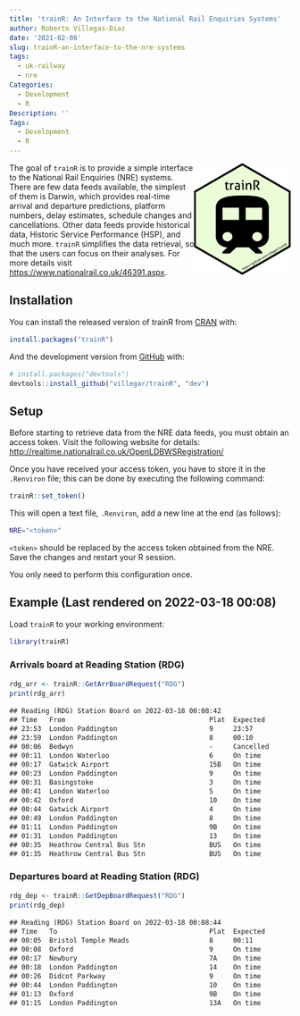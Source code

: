 ```yaml
---
title: 'trainR: An Interface to the National Rail Enquiries Systems'
author: Roberto Villegas-Diaz
date: '2021-02-08'
slug: trainR-an-interface-to-the-nre-systems
tags:
  - uk-railway
  - nre
Categories:
  - Development
  - R
Description: ''
Tags:
  - Development
  - R
---
```


<img src="https://raw.githubusercontent.com/villegar/trainR/main/inst/images/logo.png" alt="logo" align="right" height=200px/>

The goal of `trainR` is to provide a simple interface to the 
National Rail Enquiries (NRE) systems. There are few data feeds 
available, the simplest of them is Darwin, which provides real-time 
arrival and departure predictions, platform numbers, delay estimates, 
schedule changes and cancellations. Other data feeds provide historical 
data, Historic Service Performance (HSP), and much more. `trainR` 
simplifies the data retrieval, so that the users can focus on their 
analyses. For more details visit 
https://www.nationalrail.co.uk/46391.aspx.

## Installation

You can install the released version of trainR from [CRAN](https://CRAN.R-project.org) with:

``` r
install.packages("trainR")
```

And the development version from [GitHub](https://github.com/) with:

``` r
# install.packages("devtools")
devtools::install_github("villegar/trainR", "dev")
```

## Setup
Before starting to retrieve data from the NRE data feeds, you must obtain an access token. 
Visit the following website for details: http://realtime.nationalrail.co.uk/OpenLDBWSRegistration/

Once you have received your access token, you have to store it in the `.Renviron` file; this can be 
done by executing the following command:


```r
trainR::set_token()
```

This will open a text file, `.Renviron`, add a new line at the end (as follows):

```bash
NRE="<token>"
```

`<token>` should be replaced by the access token obtained from the NRE. Save the changes and restart 
your R session.

You only need to perform this configuration once.

## Example (Last rendered on 2022-03-18 00:08)

Load `trainR` to your working environment:

```r
library(trainR)
```

### Arrivals board at Reading Station (RDG)


```r
rdg_arr <- trainR::GetArrBoardRequest("RDG")
print(rdg_arr)
```

```
## Reading (RDG) Station Board on 2022-03-18 00:08:42
## Time   From                                    Plat  Expected
## 23:53  London Paddington                       9     23:57
## 23:59  London Paddington                       8     00:10
## 00:06  Bedwyn                                  -     Cancelled
## 00:11  London Waterloo                         6     On time
## 00:17  Gatwick Airport                         15B   On time
## 00:23  London Paddington                       9     On time
## 00:31  Basingstoke                             3     On time
## 00:41  London Waterloo                         5     On time
## 00:42  Oxford                                  10    On time
## 00:44  Gatwick Airport                         4     On time
## 00:49  London Paddington                       8     On time
## 01:11  London Paddington                       9B    On time
## 01:31  London Paddington                       13    On time
## 00:35  Heathrow Central Bus Stn                BUS   On time
## 01:35  Heathrow Central Bus Stn                BUS   On time
```

### Departures board at Reading Station (RDG)


```r
rdg_dep <- trainR::GetDepBoardRequest("RDG")
print(rdg_dep)
```

```
## Reading (RDG) Station Board on 2022-03-18 00:08:44
## Time   To                                      Plat  Expected
## 00:05  Bristol Temple Meads                    8     00:11
## 00:08  Oxford                                  9     On time
## 00:17  Newbury                                 7A    On time
## 00:18  London Paddington                       14    On time
## 00:26  Didcot Parkway                          9     On time
## 00:44  London Paddington                       10    On time
## 01:13  Oxford                                  9B    On time
## 01:15  London Paddington                       13A   On time
```
